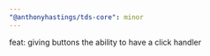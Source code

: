```yaml
---
"@anthonyhastings/tds-core": minor
---
```


feat: giving buttons the ability to have a click handler
